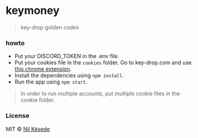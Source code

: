 # keymoney
> key-drop golden codes

### howto
- Put your DISCORD_TOKEN in the .env file.
- Put your cookies file in the `cookies` folder. Go to key-drop.com and use [this chrome extension](https://chrome.google.com/webstore/detail/%E3%82%AF%E3%83%83%E3%82%AD%E3%83%BCjson%E3%83%95%E3%82%A1%E3%82%A4%E3%83%AB%E5%87%BA%E5%8A%9B-for-puppet/nmckokihipjgplolmcmjakknndddifde?hl=en).
- Install the dependencies using `npm install`.
- Run the app using `npm start`.

> In order to run multiple accounts, put multiple cookie files in the cookie folder.

### License
MIT &copy; [Nil Késede](https://nilkesede.mit-license.org/)

